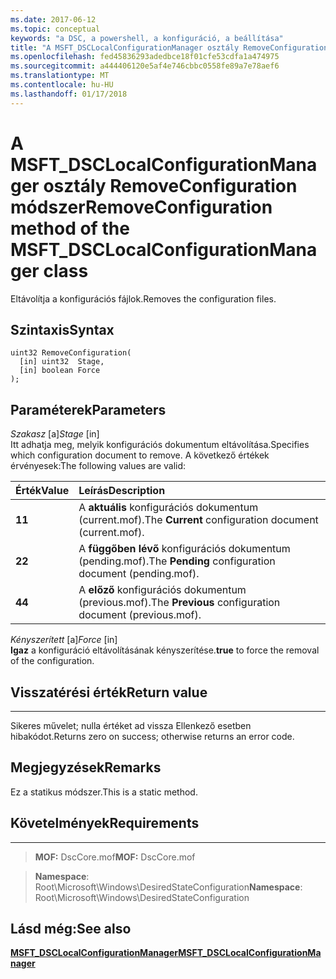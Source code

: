 ```yaml
---
ms.date: 2017-06-12
ms.topic: conceptual
keywords: "a DSC, a powershell, a konfiguráció, a beállítása"
title: "A MSFT_DSCLocalConfigurationManager osztály RemoveConfiguration módszer"
ms.openlocfilehash: fed45836293adedbce18f01cfe53cdfa1a474975
ms.sourcegitcommit: a444406120e5af4e746cbbc0558fe89a7e78aef6
ms.translationtype: MT
ms.contentlocale: hu-HU
ms.lasthandoff: 01/17/2018
---
```

# <a name="removeconfiguration-method-of-the-msftdsclocalconfigurationmanager-class"></a><span data-ttu-id="e3444-103">A MSFT_DSCLocalConfigurationManager osztály RemoveConfiguration módszer</span><span class="sxs-lookup"><span data-stu-id="e3444-103">RemoveConfiguration method of the MSFT_DSCLocalConfigurationManager class</span></span>

<span data-ttu-id="e3444-104">Eltávolítja a konfigurációs fájlok.</span><span class="sxs-lookup"><span data-stu-id="e3444-104">Removes the configuration files.</span></span>

<a name="syntax"></a><span data-ttu-id="e3444-105">Szintaxis</span><span class="sxs-lookup"><span data-stu-id="e3444-105">Syntax</span></span>
------

```mof
uint32 RemoveConfiguration(
  [in] uint32  Stage,
  [in] boolean Force
);
```

<a name="parameters"></a><span data-ttu-id="e3444-106">Paraméterek</span><span class="sxs-lookup"><span data-stu-id="e3444-106">Parameters</span></span>
----------

<span data-ttu-id="e3444-107">*Szakasz* \[a\]</span><span class="sxs-lookup"><span data-stu-id="e3444-107">*Stage* \[in\]</span></span>  
<span data-ttu-id="e3444-108">Itt adhatja meg, melyik konfigurációs dokumentum eltávolítása.</span><span class="sxs-lookup"><span data-stu-id="e3444-108">Specifies which configuration document to remove.</span></span> <span data-ttu-id="e3444-109">A következő értékek érvényesek:</span><span class="sxs-lookup"><span data-stu-id="e3444-109">The following values are valid:</span></span>

|<span data-ttu-id="e3444-110">Érték</span><span class="sxs-lookup"><span data-stu-id="e3444-110">Value</span></span> |<span data-ttu-id="e3444-111">Leírás</span><span class="sxs-lookup"><span data-stu-id="e3444-111">Description</span></span> |
|:--- |:---|
|<span data-ttu-id="e3444-112">**1**</span><span class="sxs-lookup"><span data-stu-id="e3444-112">**1**</span></span> | <span data-ttu-id="e3444-113">A **aktuális** konfigurációs dokumentum (current.mof).</span><span class="sxs-lookup"><span data-stu-id="e3444-113">The **Current** configuration document (current.mof).</span></span> |
|<span data-ttu-id="e3444-114">**2**</span><span class="sxs-lookup"><span data-stu-id="e3444-114">**2**</span></span> | <span data-ttu-id="e3444-115">A **függőben lévő** konfigurációs dokumentum (pending.mof).</span><span class="sxs-lookup"><span data-stu-id="e3444-115">The **Pending** configuration document (pending.mof).</span></span>  |
|<span data-ttu-id="e3444-116">**4**</span><span class="sxs-lookup"><span data-stu-id="e3444-116">**4**</span></span> | <span data-ttu-id="e3444-117">A **előző** konfigurációs dokumentum (previous.mof).</span><span class="sxs-lookup"><span data-stu-id="e3444-117">The **Previous** configuration document (previous.mof).</span></span> |

<span data-ttu-id="e3444-118">*Kényszerített* \[a\]</span><span class="sxs-lookup"><span data-stu-id="e3444-118">*Force* \[in\]</span></span>  
<span data-ttu-id="e3444-119">**Igaz** a konfiguráció eltávolításának kényszerítése.</span><span class="sxs-lookup"><span data-stu-id="e3444-119">**true** to force the removal of the configuration.</span></span>

## <a name="return-value"></a><span data-ttu-id="e3444-120">Visszatérési érték</span><span class="sxs-lookup"><span data-stu-id="e3444-120">Return value</span></span>
------------

<span data-ttu-id="e3444-121">Sikeres művelet; nulla értéket ad vissza Ellenkező esetben hibakódot.</span><span class="sxs-lookup"><span data-stu-id="e3444-121">Returns zero on success; otherwise returns an error code.</span></span>

## <a name="remarks"></a><span data-ttu-id="e3444-122">Megjegyzések</span><span class="sxs-lookup"><span data-stu-id="e3444-122">Remarks</span></span>

<span data-ttu-id="e3444-123">Ez a statikus módszer.</span><span class="sxs-lookup"><span data-stu-id="e3444-123">This is a static method.</span></span>

## <a name="requirements"></a><span data-ttu-id="e3444-124">Követelmények</span><span class="sxs-lookup"><span data-stu-id="e3444-124">Requirements</span></span>
------------
><span data-ttu-id="e3444-125">**MOF:** DscCore.mof</span><span class="sxs-lookup"><span data-stu-id="e3444-125">**MOF:** DscCore.mof</span></span>

><span data-ttu-id="e3444-126">**Namespace**: Root\Microsoft\Windows\DesiredStateConfiguration</span><span class="sxs-lookup"><span data-stu-id="e3444-126">**Namespace**: Root\Microsoft\Windows\DesiredStateConfiguration</span></span>


## <a name="see-also"></a><span data-ttu-id="e3444-127">Lásd még:</span><span class="sxs-lookup"><span data-stu-id="e3444-127">See also</span></span>


[<span data-ttu-id="e3444-128">**MSFT_DSCLocalConfigurationManager**</span><span class="sxs-lookup"><span data-stu-id="e3444-128">**MSFT_DSCLocalConfigurationManager**</span></span>](msft-dsclocalconfigurationmanager.md)


 

 



